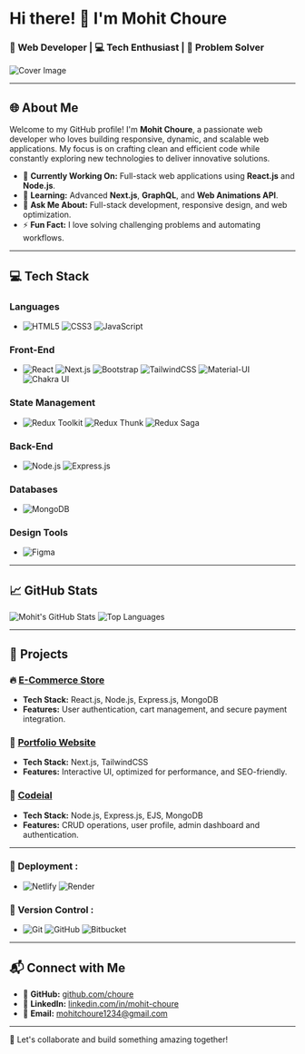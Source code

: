 # Hi there! 👋 I'm **Mohit Choure**  
### 🚀 Web Developer | 💻 Tech Enthusiast | 🎨 Problem Solver  

![Cover Image](https://user-images.githubusercontent.com/107936455/203690603-726e50ce-2cf6-4b62-82ee-d51ed9100f05.gif)

---

## 🌐 About Me  

Welcome to my GitHub profile! I'm **Mohit Choure**, a passionate web developer who loves building responsive, dynamic, and scalable web applications. My focus is on crafting clean and efficient code while constantly exploring new technologies to deliver innovative solutions.

- 🔭 **Currently Working On:** Full-stack web applications using **React.js** and **Node.js**.  
- 🌱 **Learning:** Advanced **Next.js**, **GraphQL**, and **Web Animations API**.  
- 💬 **Ask Me About:** Full-stack development, responsive design, and web optimization.  
- ⚡ **Fun Fact:** I love solving challenging problems and automating workflows.  

---

## 💻 Tech Stack  

### **Languages**  
- ![HTML5](https://img.shields.io/badge/HTML5-%23E34F26.svg?style=for-the-badge&logo=html5&logoColor=white)  ![CSS3](https://img.shields.io/badge/CSS3-%231572B6.svg?style=for-the-badge&logo=css3&logoColor=white)  ![JavaScript](https://img.shields.io/badge/JavaScript-%23F7DF1E.svg?style=for-the-badge&logo=javascript&logoColor=black)  

### Front-End  
- ![React](https://img.shields.io/badge/React-%2361DAFB.svg?style=for-the-badge&logo=react&logoColor=black)  ![Next.js](https://img.shields.io/badge/Next.js-%23000000.svg?style=for-the-badge&logo=next.js&logoColor=white)  ![Bootstrap](https://img.shields.io/badge/Bootstrap-%237952B3.svg?style=for-the-badge&logo=bootstrap&logoColor=white)  ![TailwindCSS](https://img.shields.io/badge/TailwindCSS-%2338B2AC.svg?style=for-the-badge&logo=tailwind-css&logoColor=white)  ![Material-UI](https://img.shields.io/badge/Material%20UI-%23007FFF.svg?style=for-the-badge&logo=material-ui&logoColor=white)  ![Chakra UI](https://img.shields.io/badge/Chakra%20UI-%230E1B28.svg?style=for-the-badge&logo=chakra-ui&logoColor=white)

### State Management  
- ![Redux Toolkit](https://img.shields.io/badge/Redux%20Toolkit-%23593D88.svg?style=for-the-badge&logo=redux&logoColor=white)  ![Redux Thunk](https://img.shields.io/badge/Redux%20Thunk-%237D3B82.svg?style=for-the-badge&logo=redux&logoColor=white)  ![Redux Saga](https://img.shields.io/badge/Redux%20Saga-%233D56B2.svg?style=for-the-badge&logo=redux&logoColor=white)

### **Back-End**  
- ![Node.js](https://img.shields.io/badge/Node.js-%23339933.svg?style=for-the-badge&logo=node.js&logoColor=white)  ![Express.js](https://img.shields.io/badge/Express.js-%23000000.svg?style=for-the-badge&logo=express&logoColor=white)  

### **Databases**  
- ![MongoDB](https://img.shields.io/badge/MongoDB-%2347A248.svg?style=for-the-badge&logo=mongodb&logoColor=white)

### Design Tools  
- ![Figma](https://img.shields.io/badge/Figma-%23F24E1E.svg?style=for-the-badge&logo=figma&logoColor=white)

---

## 📈 GitHub Stats  

![Mohit's GitHub Stats](https://github-readme-stats.vercel.app/api?username=choure&show_icons=true&theme=radical)  ![Top Languages](https://github-readme-stats.vercel.app/api/top-langs/?username=choure&layout=compact&theme=radical)

---

## 📂 Projects  

### 🔥 [E-Commerce Store](https://github.com/choure/ecommerce-store)  
- **Tech Stack:** React.js, Node.js, Express.js, MongoDB  
- **Features:** User authentication, cart management, and secure payment integration.

### 🎨 [Portfolio Website](https://github.com/choure/portfolio)  
- **Tech Stack:** Next.js, TailwindCSS  
- **Features:** Interactive UI, optimized for performance, and SEO-friendly.

### 🚀 [Codeial](https://github.com/choure/codeial)  
- **Tech Stack:** Node.js, Express.js, EJS, MongoDB  
- **Features:** CRUD operations, user profile, admin dashboard and authentication.

---

### 🚀 Deployment :
- ![Netlify](https://img.shields.io/badge/Netlify-%23000000.svg?style=for-the-badge&logo=netlify&logoColor=white)  ![Render](https://img.shields.io/badge/Render-%23F24E1E.svg?style=for-the-badge&logo=render&logoColor=white)

### 🔧 Version Control :
- ![Git](https://img.shields.io/badge/Git-%23F1502F.svg?style=for-the-badge&logo=git&logoColor=white)  ![GitHub](https://img.shields.io/badge/GitHub-%23121011.svg?style=for-the-badge&logo=github&logoColor=white)  ![Bitbucket](https://img.shields.io/badge/Bitbucket-%23004788.svg?style=for-the-badge&logo=bitbucket&logoColor=white)

---

## 📬 Connect with Me  

- 🔗 **GitHub:** [github.com/choure](https://github.com/choure)  
- 🔗 **LinkedIn:** [linkedin.com/in/mohit-choure](https://www.linkedin.com/in/mohit-choure-1820b816a/)  
- 📧 **Email:** [mohitchoure1234@gmail.com](mailto:mohitchoure1234@gmail.com)  

---

🤝 Let's collaborate and build something amazing together!
